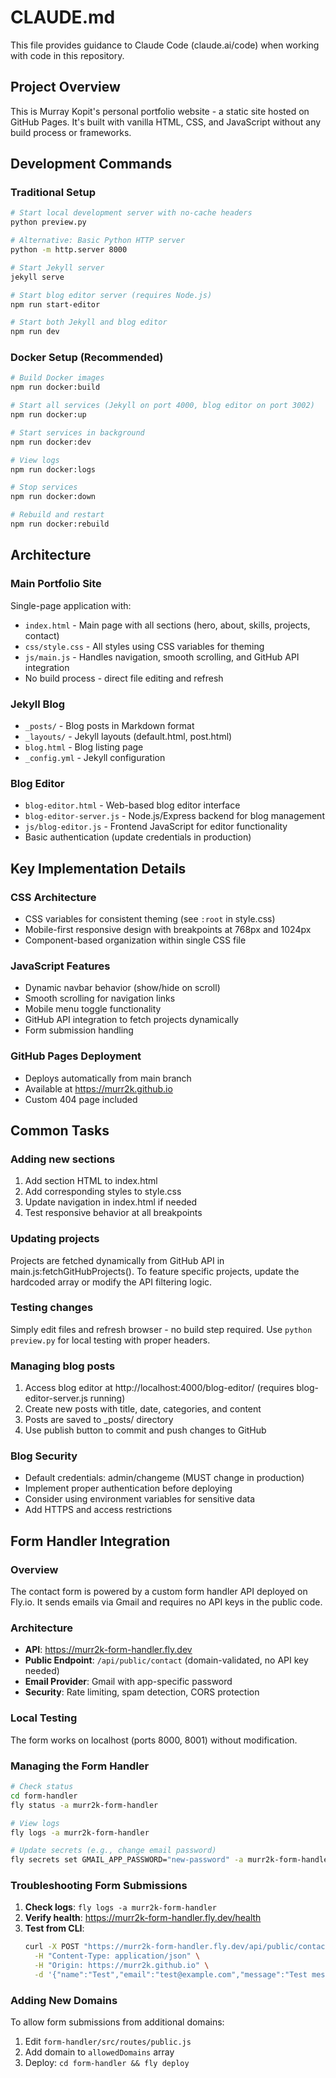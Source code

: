 # CLAUDE.md

This file provides guidance to Claude Code (claude.ai/code) when working with code in this repository.

## Project Overview

This is Murray Kopit's personal portfolio website - a static site hosted on GitHub Pages. It's built with vanilla HTML, CSS, and JavaScript without any build process or frameworks.

## Development Commands

### Traditional Setup
```bash
# Start local development server with no-cache headers
python preview.py

# Alternative: Basic Python HTTP server
python -m http.server 8000

# Start Jekyll server
jekyll serve

# Start blog editor server (requires Node.js)
npm run start-editor

# Start both Jekyll and blog editor
npm run dev
```

### Docker Setup (Recommended)
```bash
# Build Docker images
npm run docker:build

# Start all services (Jekyll on port 4000, blog editor on port 3002)
npm run docker:up

# Start services in background
npm run docker:dev

# View logs
npm run docker:logs

# Stop services
npm run docker:down

# Rebuild and restart
npm run docker:rebuild
```

## Architecture

### Main Portfolio Site
Single-page application with:
- `index.html` - Main page with all sections (hero, about, skills, projects, contact)
- `css/style.css` - All styles using CSS variables for theming
- `js/main.js` - Handles navigation, smooth scrolling, and GitHub API integration
- No build process - direct file editing and refresh

### Jekyll Blog
- `_posts/` - Blog posts in Markdown format
- `_layouts/` - Jekyll layouts (default.html, post.html)
- `blog.html` - Blog listing page
- `_config.yml` - Jekyll configuration

### Blog Editor
- `blog-editor.html` - Web-based blog editor interface
- `blog-editor-server.js` - Node.js/Express backend for blog management
- `js/blog-editor.js` - Frontend JavaScript for editor functionality
- Basic authentication (update credentials in production)

## Key Implementation Details

### CSS Architecture
- CSS variables for consistent theming (see `:root` in style.css)
- Mobile-first responsive design with breakpoints at 768px and 1024px
- Component-based organization within single CSS file

### JavaScript Features
- Dynamic navbar behavior (show/hide on scroll)
- Smooth scrolling for navigation links
- Mobile menu toggle functionality
- GitHub API integration to fetch projects dynamically
- Form submission handling

### GitHub Pages Deployment
- Deploys automatically from main branch
- Available at https://murr2k.github.io
- Custom 404 page included

## Common Tasks

### Adding new sections
1. Add section HTML to index.html
2. Add corresponding styles to style.css
3. Update navigation in index.html if needed
4. Test responsive behavior at all breakpoints

### Updating projects
Projects are fetched dynamically from GitHub API in main.js:fetchGitHubProjects(). To feature specific projects, update the hardcoded array or modify the API filtering logic.

### Testing changes
Simply edit files and refresh browser - no build step required. Use `python preview.py` for local testing with proper headers.

### Managing blog posts
1. Access blog editor at http://localhost:4000/blog-editor/ (requires blog-editor-server.js running)
2. Create new posts with title, date, categories, and content
3. Posts are saved to _posts/ directory
4. Use publish button to commit and push changes to GitHub

### Blog Security
- Default credentials: admin/changeme (MUST change in production)
- Implement proper authentication before deploying
- Consider using environment variables for sensitive data
- Add HTTPS and access restrictions

## Form Handler Integration

### Overview
The contact form is powered by a custom form handler API deployed on Fly.io. It sends emails via Gmail and requires no API keys in the public code.

### Architecture
- **API**: https://murr2k-form-handler.fly.dev
- **Public Endpoint**: `/api/public/contact` (domain-validated, no API key needed)
- **Email Provider**: Gmail with app-specific password
- **Security**: Rate limiting, spam detection, CORS protection

### Local Testing
The form works on localhost (ports 8000, 8001) without modification.

### Managing the Form Handler
```bash
# Check status
cd form-handler
fly status -a murr2k-form-handler

# View logs
fly logs -a murr2k-form-handler

# Update secrets (e.g., change email password)
fly secrets set GMAIL_APP_PASSWORD="new-password" -a murr2k-form-handler
```

### Troubleshooting Form Submissions
1. **Check logs**: `fly logs -a murr2k-form-handler`
2. **Verify health**: https://murr2k-form-handler.fly.dev/health
3. **Test from CLI**:
   ```bash
   curl -X POST "https://murr2k-form-handler.fly.dev/api/public/contact" \
     -H "Content-Type: application/json" \
     -H "Origin: https://murr2k.github.io" \
     -d '{"name":"Test","email":"test@example.com","message":"Test message"}'
   ```

### Adding New Domains
To allow form submissions from additional domains:
1. Edit `form-handler/src/routes/public.js`
2. Add domain to `allowedDomains` array
3. Deploy: `cd form-handler && fly deploy`